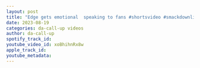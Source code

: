 ```yaml
---
layout: post
title: "Edge gets emotional  speaking to fans #shortsvideo #smackdownlive ￼"
date: 2023-08-19
categories: da-call-up videos
author: da-call-up
spotify_track_id: 
youtube_video_id: xoBhihnRx8w
apple_track_id: 
youtube_metadata: 
---
```

